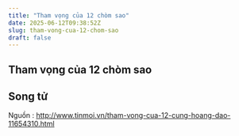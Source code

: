 ```yaml
---
title: "Tham vọng của 12 chòm sao"
date: 2025-06-12T09:38:52Z
slug: tham-vong-cua-12-chom-sao
draft: false
---
```


## Tham vọng của 12 chòm sao

## Song tử

Nguồn : http://www.tinmoi.vn/tham-vong-cua-12-cung-hoang-dao-11654310.html